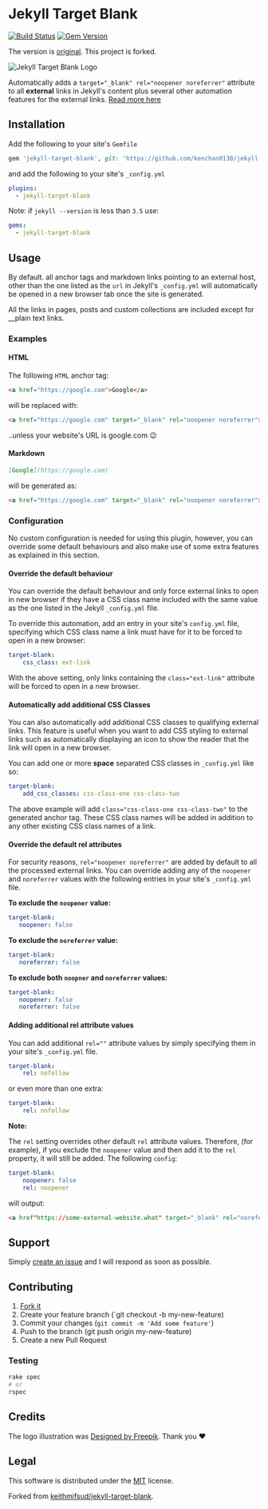 # Jekyll Target Blank

[![Build Status](https://travis-ci.org/kenchan0130/jekyll-target-blank.svg?branch=master)](https://travis-ci.org/kenchan0130/jekyll-target-blank)
[![Gem Version](https://badge.fury.io/rb/jekyll-target-blank.svg)](https://badge.fury.io/rb/jekyll-target-blank)

The version is [original](https://github.com/keithmifsud/jekyll-target-blank). This project is forked.

![Jekyll Target Blank Logo](assets/logo.png "Jekyll Target Blank")

Automatically adds a `target="_blank" rel="noopener noreferrer"` attribute to all __external__ links in Jekyll's content plus several other automation features for the external links. [Read more here](https://keith-mifsud.me/projects/jekyll-target-blank)

## Installation

Add the following to your site's `Gemfile`

```ruby
gem 'jekyll-target-blank', git: 'https://github.com/kenchan0130/jekyll-target-blank', branch: 'master'
```

and add the following to your site's `_config.yml`

```yml
plugins:
  - jekyll-target-blank
```

Note: if `jekyll --version` is less than `3.5` use:

```yml
gems:
  - jekyll-target-blank
```

## Usage

By default. all anchor tags and markdown links pointing to an external host, other than the one listed as the `url` in Jekyll's `_config.yml` will automatically be opened in a new browser tab once the site is generated.

All the links in pages, posts and custom collections are included except for __plain text links.

### Examples

#### HTML

The following `HTML` anchor tag:

```html
<a href="https://google.com">Google</a>
```

will be replaced with:

```html
<a href="https://google.com" target="_blank" rel="noopener noreferrer">Google</a>
```

..unless your website's URL is google.com 😉

#### Markdown

```markdown
[Google](https://google.com)
```

will be generated as:

```html
<a href="https://google.com" target="_blank" rel="noopener noreferrer">Google</a>
```

### Configuration

No custom configuration is needed for using this plugin, however, you can override some default behaviours and also make use of some extra features as explained in this section. 

#### Override the default behaviour

You can override the default behaviour and only force external links to open in new browser if they have a CSS class name included with the same value as the one listed in the Jekyll `_config.yml` file.

To override this automation, add an entry in your site's `config.yml` file, specifying which CSS class name a link must have for it to be forced to open in a new browser:

```yaml
target-blank:
    css_class: ext-link
```

With the above setting, only links containing the `class="ext-link"` attribute will be forced to open in a new browser.

#### Automatically add additional CSS Classes

You can also automatically add additional CSS classes to qualifying external links. This feature is useful when you want to add CSS styling to external links such as automatically displaying an icon to show the reader that the link will open in a new browser.

You can add one or more __space__ separated CSS classes in `_config.yml` like so:

 ```yaml
 target-blank:
     add_css_classes: css-class-one css-class-two
 ```
 
 The above example will add `class="css-class-one css-class-two"` to the generated anchor tag. These CSS class names will be added in addition to any other existing CSS class names of a link.
 
 #### Override the default rel attributes
 
 For security reasons, `rel="noopener noreferrer"` are added by default to all the processed external links. You can override adding any of the `noopener` and `noreferrer` values with the following entries in your site's `_config.yml` file. 
  
 __To exclude the `noopener` value:__
 
 ```yaml
target-blank:
    noopener: false
```

__To exclude the `noreferrer` value:__
 
 ```yaml
target-blank:
    noreferrer: false
```

__To exclude both `noopner` and `noreferrer` values:__
 
 ```yaml
target-blank:
    noopener: false
    noreferrer: false
```

#### Adding additional rel attribute values

You can add additional `rel=""` attribute values by simply specifying them in your site's `_config.yml` file.

```yaml
target-blank:
    rel: nofollow
```

or even more than one extra:

```yaml
target-blank:
    rel: nofollow
```

__Note:__


The `rel` setting overrides other default `rel` attribute values. Therefore, (for example), if you exclude the `noopener` value and then add it to the `rel` property, it will still be added. The following `config`:

```yaml
target-blank:
    noopener: false
    rel: noopener
```

will output:

```html
<a href"https://some-external-website.what" target="_blank" rel="noreferrer noopener">Some link</a>
```


## Support

Simply [create an issue](https://github.com/keithmifsud/jekyll-target-blank/issues/new) and I will respond as soon as possible.


## Contributing

1. [Fork it](https://github.com/keithmifsud/jekyll-target-blank/fork)
2. Create your feature branch (`git checkout -b my-new-feature)
3. Commit your changes (`git commit -m 'Add some feature'`)
4. Push to the branch (git push origin my-new-feature)
4. Create a new Pull Request


### Testing

```bash
rake spec
# or
rspec
```

## Credits

The logo illustration was <a href="http://www.freepik.com">Designed by Freepik</a>. Thank you ❤️

## Legal

This software is distributed under the [MIT](LICENSE.md) license.

Forked from [keithmifsud/jekyll-target-blank](https://github.com/keithmifsud/jekyll-target-blank).
